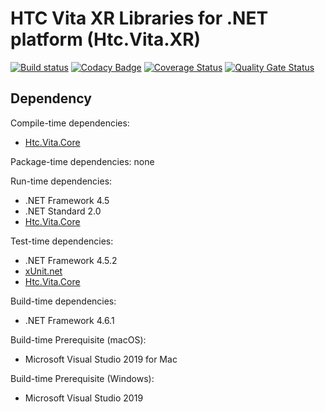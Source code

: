 # HTC Vita XR Libraries for .NET platform (Htc.Vita.XR)

[![Build status](https://ci.appveyor.com/api/projects/status/xt8j4cq9ih2mr1ys/branch/master?svg=true)](https://ci.appveyor.com/project/kenelin/vita-xr-csharp/branch/master) [![Codacy Badge](https://app.codacy.com/project/badge/Grade/feb6fad6aff54c0caa0e87ec679912bc)](https://www.codacy.com/gh/ViveportSoftware/vita_xr_csharp/dashboard?utm_source=github.com&amp;utm_medium=referral&amp;utm_content=ViveportSoftware/vita_xr_csharp&amp;utm_campaign=Badge_Grade) [![Coverage Status](https://coveralls.io/repos/github/ViveportSoftware/vita_xr_csharp/badge.svg?branch=master)](https://coveralls.io/github/ViveportSoftware/vita_xr_csharp?branch=master) [![Quality Gate Status](https://sonarcloud.io/api/project_badges/measure?project=ViveportSoftware_vita_xr_csharp&metric=alert_status)](https://sonarcloud.io/dashboard?id=ViveportSoftware_vita_xr_csharp)

## Dependency

Compile-time dependencies:

* [Htc.Vita.Core](https://www.nuget.org/packages/Htc.Vita.Core/)

Package-time dependencies: none

Run-time dependencies:

* .NET Framework 4.5
* .NET Standard 2.0
* [Htc.Vita.Core](https://www.nuget.org/packages/Htc.Vita.Core/)

Test-time dependencies:

* .NET Framework 4.5.2
* [xUnit.net](https://xunit.net/)
* [Htc.Vita.Core](https://www.nuget.org/packages/Htc.Vita.Core/)

Build-time dependencies:

* .NET Framework 4.6.1

Build-time Prerequisite (macOS):

* Microsoft Visual Studio 2019 for Mac

Build-time Prerequisite (Windows):

* Microsoft Visual Studio 2019

